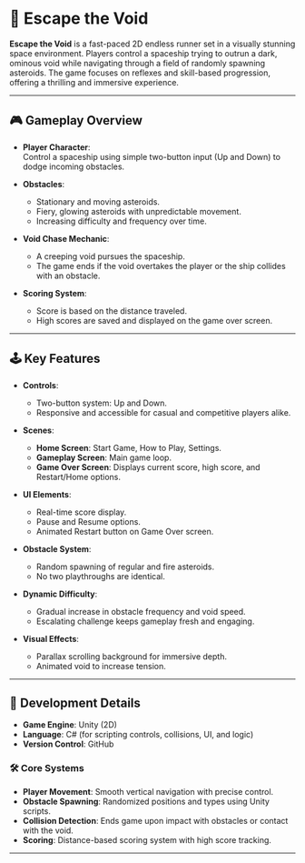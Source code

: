 # 🚀 Escape the Void

**Escape the Void** is a fast-paced 2D endless runner set in a visually stunning space environment. Players control a spaceship trying to outrun a dark, ominous void while navigating through a field of randomly spawning asteroids. The game focuses on reflexes and skill-based progression, offering a thrilling and immersive experience.

---

## 🎮 Gameplay Overview

- **Player Character**:  
  Control a spaceship using simple two-button input (Up and Down) to dodge incoming obstacles.
  
- **Obstacles**:  
  - Stationary and moving asteroids.  
  - Fiery, glowing asteroids with unpredictable movement.  
  - Increasing difficulty and frequency over time.

- **Void Chase Mechanic**:  
  - A creeping void pursues the spaceship.
  - The game ends if the void overtakes the player or the ship collides with an obstacle.

- **Scoring System**:  
  - Score is based on the distance traveled.  
  - High scores are saved and displayed on the game over screen.

---

## 🕹️ Key Features

- **Controls**:
  - Two-button system: Up and Down.
  - Responsive and accessible for casual and competitive players alike.

- **Scenes**:
  - **Home Screen**: Start Game, How to Play, Settings.  
  - **Gameplay Screen**: Main game loop.  
  - **Game Over Screen**: Displays current score, high score, and Restart/Home options.

- **UI Elements**:
  - Real-time score display.
  - Pause and Resume options.
  - Animated Restart button on Game Over screen.

- **Obstacle System**:
  - Random spawning of regular and fire asteroids.
  - No two playthroughs are identical.

- **Dynamic Difficulty**:
  - Gradual increase in obstacle frequency and void speed.
  - Escalating challenge keeps gameplay fresh and engaging.

- **Visual Effects**:
  - Parallax scrolling background for immersive depth.
  - Animated void to increase tension.

---

## 🔧 Development Details

- **Game Engine**: Unity (2D)
- **Language**: C# (for scripting controls, collisions, UI, and logic)
- **Version Control**: GitHub

### 🛠️ Core Systems

- **Player Movement**: Smooth vertical navigation with precise control.
- **Obstacle Spawning**: Randomized positions and types using Unity scripts.
- **Collision Detection**: Ends game upon impact with obstacles or contact with the void.
- **Scoring**: Distance-based scoring system with high score tracking.

---


